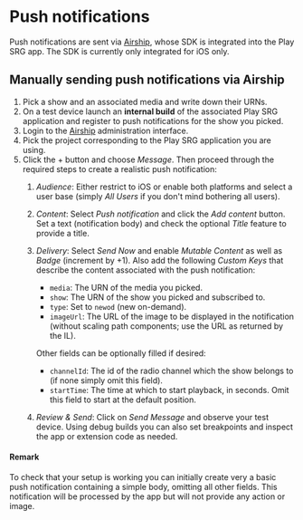 # Push notifications

Push notifications are sent via [Airship](https://www.airship.com), whose SDK is integrated into the Play SRG app. The SDK is currently only integrated for iOS only.

## Manually sending push notifications via Airship

1. Pick a show and an associated media and write down their URNs.
1. On a test device launch an **internal build** of the associated Play SRG application and register to push notifications for the show you picked.
1. Login to the [Airship](https://go.airship.com/accounts/login) administration interface.
1. Pick the project corresponding to the Play SRG application you are using.
1. Click the + button and choose _Message_. Then proceed through the required steps to create a realistic push notification:
    1. _Audience_: Either restrict to iOS or enable both platforms and select a user base (simply _All Users_ if you don't mind bothering all users).
    1. _Content_: Select _Push notification_ and click the _Add content_ button. Set a text (notification body) and check the optional _Title_ feature to provide a title.
    1. _Delivery_: Select _Send Now_ and enable _Mutable Content_ as well as _Badge_ (increment by +1). Also add the following _Custom Keys_ that describe the content associated with the push notification:
        - `media`: The URN of the media you picked.
        - `show`: The URN of the show you picked and subscribed to.
        - `type`: Set to `newod` (new on-demand).
        - `imageUrl`: The URL of the image to be displayed in the notification (without scaling path components; use the URL as returned by the IL).

        Other fields can be optionally filled if desired:
    
        - `channelId`: The id of the radio channel which the show belongs to (if none simply omit this field).
        - `startTime`: The time at which to start playback, in seconds. Omit this field to start at the default position.

    1. _Review & Send_: Click on _Send Message_ and observe your test device. Using debug builds you can also set breakpoints and inspect the app or extension code as needed.

#### Remark

To check that your setup is working you can initially create very a basic push notification containing a simple body, omitting all other fields. This notification will be processed by the app but will not provide any action or image.
